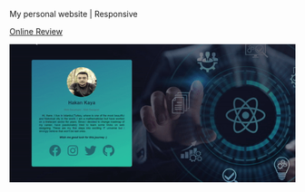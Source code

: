 
<p>My personal website | Responsive<p>

<a href="https://deluxe-druid-e967e2.netlify.app/">Online Review</a>

![](on-air.gif)